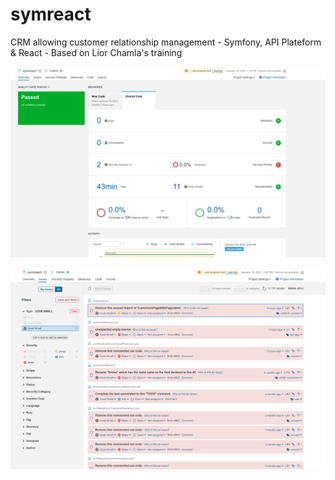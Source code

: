 # symreact
CRM allowing customer relationship management - Symfony, API Plateform &amp; React - Based on Lior Chamla's training

![alt text](https://github.com/Emilien-Gts/symreact/blob/master/sonarqube-1.png)

![alt text](https://github.com/Emilien-Gts/symreact/blob/master/sonarcube-2.png)

